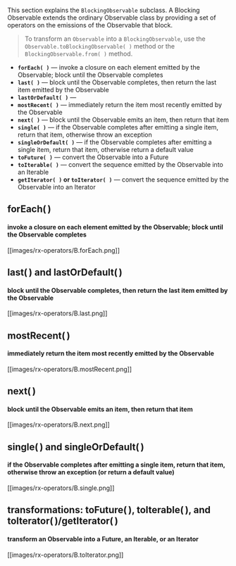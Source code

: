 This section explains the `BlockingObservable` subclass. A Blocking Observable extends the ordinary Observable class by providing a set of operators on the emissions of the Observable that block.

> To transform an `Observable` into a `BlockingObservable`, use the `Observable.toBlockingObservable( )` method or the `BlockingObservable.from( )` method.

* **`forEach( )`** — invoke a closure on each element emitted by the Observable; block until the Observable completes
* **`last( )`** — block until the Observable completes, then return the last item emitted by the Observable
* **`lastOrDefault( )`** — 
* **`mostRecent( )`** — immediately return the item most recently emitted by the Observable
* **`next( )`** — block until the Observable emits an item, then return that item
* **`single( )`** — if the Observable completes after emitting a single item, return that item, otherwise throw an exception
* **`singleOrDefault( )`** — if the Observable completes after emitting a single item, return that item, otherwise return a default value
* **`toFuture( )`** — convert the Observable into a Future
* **`toIterable( )`** — convert the sequence emitted by the Observable into an Iterable
* **`getIterator( )` or `toIterator( )`** — convert the sequence emitted by the Observable into an Iterator

## forEach( )
#### invoke a closure on each element emitted by the Observable; block until the Observable completes
[[images/rx-operators/B.forEach.png]]

## last( ) and lastOrDefault( )
#### block until the Observable completes, then return the last item emitted by the Observable
[[images/rx-operators/B.last.png]]

## mostRecent( )
#### immediately return the item most recently emitted by the Observable
[[images/rx-operators/B.mostRecent.png]]

## next( )
#### block until the Observable emits an item, then return that item
[[images/rx-operators/B.next.png]]

## single( ) and singleOrDefault( )
#### if the Observable completes after emitting a single item, return that item, otherwise throw an exception (or return a default value)
[[images/rx-operators/B.single.png]]

## transformations: toFuture( ), toIterable( ), and toIterator( )/getIterator( )
#### transform an Observable into a Future, an Iterable, or an Iterator
[[images/rx-operators/B.toIterator.png]]